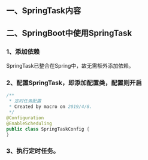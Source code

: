 ## 一、SpringTask内容

## 二、SpringBoot中使用SpringTask
### 1、添加依赖
SpringTask已整合在Spring中，故无需额外添加依赖。
### 2、配置SpringTask，即添加配置类，配置则开启
```java
/**
 * 定时任务配置
 * Created by macro on 2019/4/8.
 */
@Configuration
@EnableScheduling
public class SpringTaskConfig {
}

```
### 3、执行定时任务。